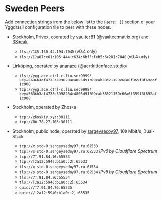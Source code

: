 # Sweden Peers

Add connection strings from the below list to the `Peers: []` section of your
Yggdrasil configuration file to peer with these nodes.

* Stockholm, Privex, operated by [vaultec81](https://github.com/vaultec81) (@vaultec:matrix.org) and [3Speak](https://3speak.tv)
  * `tls://185.130.44.194:7040` (v0.4 only)
  * `tls://[2a07:e01:105:444:c634:6bff:feb5:6e28]:7040` (v0.4 only)

* Linköping, operated by [ananace](https://github.com/ananace) (@ace:kittenface.studio)
  * `tls://ygg.ace.ctrl-c.liu.se:9999?key=5636b3af4738c3998284c4805d91209cab38921159c66a6f359f3f692af1c908`
  * `tcp://ygg.ace.ctrl-c.liu.se:9998?key=5636b3af4738c3998284c4805d91209cab38921159c66a6f359f3f692af1c908`

* Stockholm, operated by Zhoska
  * `tcp://zhoskiy.xyz:30111`
  * `tcp://80.78.27.103:30111`

* Stockholm, public node, operated by [sergeysedoy97](https://t.me/sergeysedoy97), 100 Mbit/s, Dual-Stack
  * `tcp://x-sto-0.sergeysedoy97.ru:65533`
  * `tcp://s-sto-0.sergeysedoy97.ru:65533` *IPv6 by Cloudflare Spectrum*
  * `tcp://77.91.84.76:65533`
  * `tcp://[2a12:5940:b1a0::2]:65533`
  * `tls://x-sto-0.sergeysedoy97.ru:65534`
  * `tls://s-sto-0.sergeysedoy97.ru:65534` *IPv6 by Cloudflare Spectrum*
  * `tls://77.91.84.76:65534`
  * `tls://[2a12:5940:b1a0::2]:65534`
  * `quic://77.91.84.76:65535`
  * `quic://[2a12:5940:b1a0::2]:65535`
